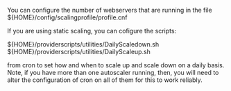 You can configure the number of webservers that are running in the file ${HOME}/config/scalingprofile/profile.cnf 

If you are using static scaling, you can cofigure the scripts:

${HOME}/providerscripts/utilities/DailyScaledown.sh
${HOME}/providerscripts/utilities/DailyScaleup.sh

from cron to set how and when to scale up and scale down on a daily basis. Note, if you have more than one autoscaler running, then, you will need to alter the configuration of cron on all of them for this to work reliably. 
